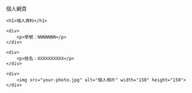 <!DOCTYPE html>
<html lang="zh-TW">
<head>
    <meta charset="UTF-8">
    <meta name="viewport" content="width=device-width, initial-scale=1.0">
    個人網頁
</head>
<body>

    <h1>個人資料</h1>

    <div>
        <p>學號：NNNNNNN</p>
    </div>

    <div>
        <p>姓名：XXXXXXXXXX</p>
    </div>

    <div>
        <img src="your-photo.jpg" alt="個人相片" width="150" height="150">
    </div>

</body>
</html>
